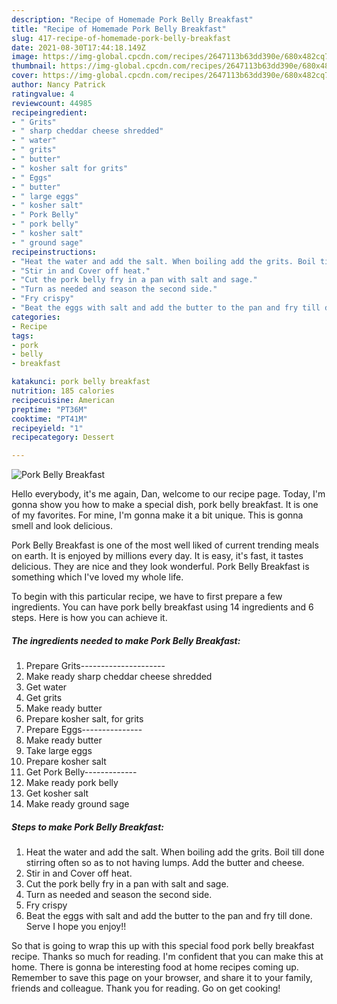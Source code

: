 ```yaml
---
description: "Recipe of Homemade Pork Belly Breakfast"
title: "Recipe of Homemade Pork Belly Breakfast"
slug: 417-recipe-of-homemade-pork-belly-breakfast
date: 2021-08-30T17:44:18.149Z
image: https://img-global.cpcdn.com/recipes/2647113b63dd390e/680x482cq70/pork-belly-breakfast-recipe-main-photo.jpg
thumbnail: https://img-global.cpcdn.com/recipes/2647113b63dd390e/680x482cq70/pork-belly-breakfast-recipe-main-photo.jpg
cover: https://img-global.cpcdn.com/recipes/2647113b63dd390e/680x482cq70/pork-belly-breakfast-recipe-main-photo.jpg
author: Nancy Patrick
ratingvalue: 4
reviewcount: 44985
recipeingredient:
- " Grits"
- " sharp cheddar cheese shredded"
- " water"
- " grits"
- " butter"
- " kosher salt for grits"
- " Eggs"
- " butter"
- " large eggs"
- " kosher salt"
- " Pork Belly"
- " pork belly"
- " kosher salt"
- " ground sage"
recipeinstructions:
- "Heat the water and add the salt. When boiling add the grits. Boil till done stirring often so as to not having lumps. Add the butter and cheese."
- "Stir in and Cover off heat."
- "Cut the pork belly fry in a pan with salt and sage."
- "Turn as needed and season the second side."
- "Fry crispy"
- "Beat the eggs with salt and add the butter to the pan and fry till done. Serve I hope you enjoy!!"
categories:
- Recipe
tags:
- pork
- belly
- breakfast

katakunci: pork belly breakfast 
nutrition: 185 calories
recipecuisine: American
preptime: "PT36M"
cooktime: "PT41M"
recipeyield: "1"
recipecategory: Dessert

---
```



![Pork Belly Breakfast](https://img-global.cpcdn.com/recipes/2647113b63dd390e/680x482cq70/pork-belly-breakfast-recipe-main-photo.jpg)

Hello everybody, it's me again, Dan, welcome to our recipe page. Today, I'm gonna show you how to make a special dish, pork belly breakfast. It is one of my favorites. For mine, I'm gonna make it a bit unique. This is gonna smell and look delicious.

Pork Belly Breakfast is one of the most well liked of current trending meals on earth. It is enjoyed by millions every day. It is easy, it's fast, it tastes delicious. They are nice and they look wonderful. Pork Belly Breakfast is something which I've loved my whole life.




To begin with this particular recipe, we have to first prepare a few ingredients. You can have pork belly breakfast using 14 ingredients and 6 steps. Here is how you can achieve it.

<!--inarticleads1-->

##### The ingredients needed to make Pork Belly Breakfast:

1. Prepare  Grits---------------------
1. Make ready  sharp cheddar cheese shredded
1. Get  water
1. Get  grits
1. Make ready  butter
1. Prepare  kosher salt, for grits
1. Prepare  Eggs---------------
1. Make ready  butter
1. Take  large eggs
1. Prepare  kosher salt
1. Get  Pork Belly-------------
1. Make ready  pork belly
1. Get  kosher salt
1. Make ready  ground sage




<!--inarticleads2-->

##### Steps to make Pork Belly Breakfast:

1. Heat the water and add the salt. When boiling add the grits. Boil till done stirring often so as to not having lumps. Add the butter and cheese.
1. Stir in and Cover off heat.
1. Cut the pork belly fry in a pan with salt and sage.
1. Turn as needed and season the second side.
1. Fry crispy
1. Beat the eggs with salt and add the butter to the pan and fry till done. Serve I hope you enjoy!!




So that is going to wrap this up with this special food pork belly breakfast recipe. Thanks so much for reading. I'm confident that you can make this at home. There is gonna be interesting food at home recipes coming up. Remember to save this page on your browser, and share it to your family, friends and colleague. Thank you for reading. Go on get cooking!
